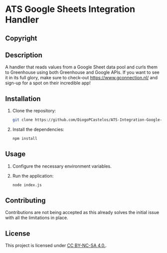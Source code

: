 # ATS Google Sheets Integration Handler

## Copyright

## Description

A handler that reads values from a Google Sheet data pool and curls them to Greenhouse using both Greenhouse and Google APIs. If you want to see it in its full glory, make sure to check-out https://www.gconnection.nl/ and sign-up for a spot on their incredible app!

## Installation

1. Clone the repository:

   ```bash
   git clone https://github.com/DiogoPCastelos/ATS-Integration-Google-Sheets-Handler.git
   ```

2. Install the dependencies:

   ```bash
   npm install
   ```

## Usage

1. Configure the necessary environment variables.

2. Run the application:

   ```bash
   node index.js
   ```

## Contributing

Contributions are not being accepted as this already solves the initial issue with all the limitations in place.

## License

This project is licensed under [CC BY-NC-SA 4.0.](LICENSE).
